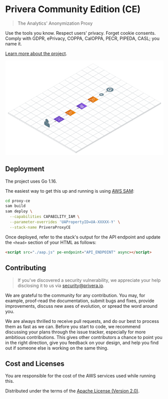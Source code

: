 # Privera Community Edition (CE)

> The Analytics' Anonymization Proxy

Use the tools you know. Respect users' privacy. Forget cookie consents.
Comply with GDPR, ePrivacy, COPPA, CalOPPA, PECR, PIPEDA, CASL; you name it.

[Learn more about the project](https://privera.io).

<p align="center"> 
  <img src="./overview.png" alt="InGraph"/>
</p>

## Deployment

The project uses Go 1.16.

The easiest way to get this up and running is using
[AWS SAM](https://github.com/aws/serverless-application-model):

```bash
cd proxy-ce
sam build
sam deploy \
  --capabilities CAPABILITY_IAM \
  --parameter-overrides 'UAPropertyID=UA-XXXXX-Y' \
  --stack-name PriveraProxyCE
```

Once deployed, refer to the stack's output for the API endpoint and
update the `<head>` section of your HTML as follows:

```html
<script src="./aap.js" pe-endpoint="API_ENDPOINT" async></script>
```

## Contributing

> If you've discovered a security vulnerability, we appreciate your help
> disclosing it to us via [security@privera.io](mailto:security@privera.io).

We are grateful to the community for any contribution. You may, for example,
proof-read the documentation, submit bugs and fixes, provide improvements,
discuss new axes of evolution, or spread the word around you.

We are always thrilled to receive pull requests, and do our best to process them
as fast as we can. Before you start to code, we recommend discussing your plans
through the issue tracker, especially for more ambitious contributions. This
gives other contributors a chance to point you in the right direction, give you
feedback on your design, and help you find out if someone else is working on
the same thing.

## Cost and Licenses

You are responsible for the cost of the AWS services used while running this.

Distributed under the terms of the [Apache License (Version 2.0)](LICENSE).
